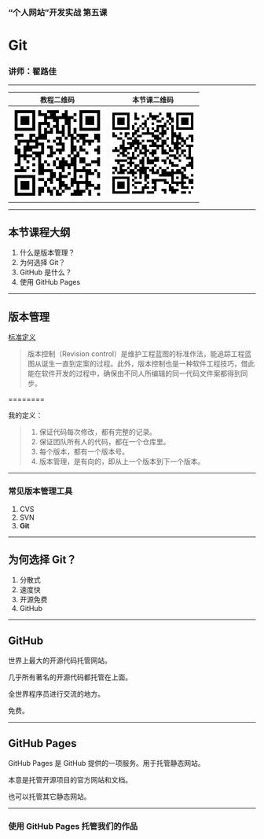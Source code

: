 <!--
title: 第五课：Git
description: 《“个人网站”开发实战》第五课：Git。本堂课介绍版本管理工具：Git。版本管理是现代软件开发的一个必备技能，学习版本管理可以让我们更容易协同开发，避免版本混乱带来的各种灾难。
keywords: git
thumbnail: http://qiniu.meathill.com/wp-content/uploads/2017/02/20150605_123237000_iOS-768x576.jpg
-->

### “个人网站”开发实战 第五课
# Git

### 讲师：翟路佳

--------

| 教程二维码 | 本节课二维码 |
|----|----|
| ![教程网站](../../img/qrcode/home.png) | ![本节课教案](../../img/qrcode/lesson5.png) |
<!-- .element: class="t-a-c" -->

--------

## 本节课程大纲

1. 什么是版本管理？
2. 为何选择 Git？
3. GitHub 是什么？
4. 使用 GitHub Pages

--------

## 版本管理

[标准定义](https://zh.wikipedia.org/wiki/%E7%89%88%E6%9C%AC%E6%8E%A7%E5%88%B6)

> 版本控制（Revision control）是维护工程蓝图的标准作法，能追踪工程蓝图从诞生一直到定案的过程。此外，版本控制也是一种软件工程技巧，借此能在软件开发的过程中，确保由不同人所编辑的同一代码文件案都得到同步。

========

我的定义：

> 1. 保证代码每次修改，都有完整的记录。
> 2. 保证团队所有人的代码，都在一个仓库里。
> 3. 每个版本，都有一个版本号。
> 4. 版本管理，是有向的，即从上一个版本到下一个版本。

--------

### 常见版本管理工具

1. CVS
2. SVN
3. **Git**<!-- .element class="red" -->

--------

## 为何选择 Git？

1. 分散式
2. 速度快
3. 开源免费
4. GitHub

--------

## GitHub

世界上最大的开源代码托管网站。

几乎所有著名的开源代码都托管在上面。

全世界程序员进行交流的地方。

免费。

--------

## GitHub Pages

GitHub Pages 是 GitHub 提供的一项服务。用于托管静态网站。

本意是托管开源项目的官方网站和文档。

也可以托管其它静态网站。

--------

### 使用 GitHub Pages 托管我们的作品